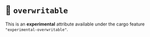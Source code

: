# 🔬 `overwritable`

This is an **experimental** attribute available under the cargo feature `"experimental-overwritable"`.
